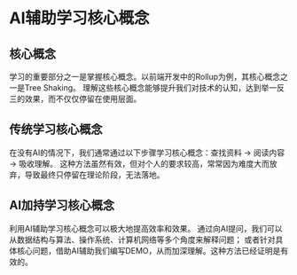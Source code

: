 # AI辅助学习核心概念

## 核心概念
学习的重要部分之一是掌握核心概念。以前端开发中的Rollup为例，其核心概念之一是Tree Shaking。
理解这些核心概念能够提升我们对技术的认知，达到举一反三的效果，而不仅仅停留在使用层面。

## 传统学习核心概念
在没有AI的情况下，我们通常通过以下步骤学习核心概念：查找资料 -> 阅读内容 -> 吸收理解。
这种方法虽然有效，但对个人的要求较高，常常因为难度大而放弃，导致最终只停留在理论阶段，无法落地。

## AI加持学习核心概念
利用AI辅助学习核心概念可以极大地提高效率和效果。
通过向AI提问，我们可以从数据结构与算法、操作系统、计算机网络等多个角度来解释问题；
或者针对具体核心问题，借助AI辅助我们编写DEMO，从而加深理解。这种方法已经证明是有效的。
